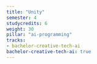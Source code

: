 ```yaml
---
title: "Unity"
semester: 4
studycredits: 6
weight: 30
pillar: "ai-programming"
tracks:
- bachelor-creative-tech-ai
bachelor-creative-tech-ai: true
---
```

